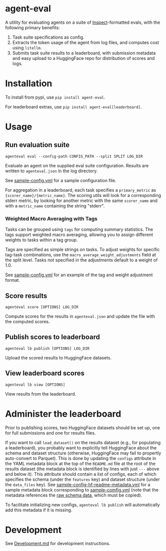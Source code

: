 # agent-eval

A utility for evaluating agents on a suite of [Inspect](https://github.com/UKGovernmentBEIS/inspect_ai)-formatted evals, with the following primary benefits:
1. Task suite specifications as config.
2. Extracts the token usage of the agent from log files, and computes cost using `litellm`.
3. Submits task suite results to a leaderboard, with submission metadata and easy upload to a HuggingFace repo for distribution of scores and logs.

# Installation

To install from pypi, use `pip install agent-eval`.

For leaderboard extras, use `pip install agent-eval[leaderboard]`.

# Usage

## Run evaluation suite
```shell
agenteval eval --config-path CONFIG_PATH --split SPLIT LOG_DIR
```
Evaluate an agent on the supplied eval suite configuration. Results are written to `agenteval.json` in the log directory. 

See [sample-config.yml](sample-config.yml) for a sample configuration file. 

For aggregation in a leaderboard, each task specifies a `primary_metric` as `{scorer_name}/{metric_name}`. 
The scoring utils will look for a corresponding stderr metric, 
by looking for another metric with the same `scorer_name` and with a `metric_name` containing the string "stderr".

### Weighted Macro Averaging with Tags

Tasks can be grouped using `tags` for computing summary statistics. The tags support weighted macro averaging, allowing you to assign different weights to tasks within a tag group.

Tags are specified as simple strings on tasks. To adjust weights for specific tag-task combinations, use the `macro_average_weight_adjustments` field at the split level. Tasks not specified in the adjustments default to a weight of 1.0.

See [sample-config.yml](sample-config.yml) for an example of the tag and weight adjustment format.

## Score results 
```shell
agenteval score [OPTIONS] LOG_DIR
```
Compute scores for the results in `agenteval.json` and update the file with the computed scores.

## Publish scores to leaderboard
```shell
agenteval lb publish [OPTIONS] LOG_DIR
```
Upload the scored results to HuggingFace datasets.

## View leaderboard scores
```shell
agenteval lb view [OPTIONS]
```
View results from the leaderboard.

# Administer the leaderboard
Prior to publishing scores, two HuggingFace datasets should be set up, one for full submissions and one for results files.

If you want to call `load_dataset()` on the results dataset (e.g., for populating a leaderboard), you probably want to explicitly tell HuggingFace about the schema and dataset structure (otherwise, HuggingFace may fail to propertly auto-convert to Parquet).
This is done by updating the `configs` attribute in the YAML metadata block at the top of the `README.md` file at the root of the results dataset (the metadata block is identified by lines with just `---` above and below it).
This attribute should contain a list of configs, each of which specifies the schema (under the `features` key) and dataset structure (under the `data_files` key).
See [sample-config-hf-readme-metadata.yml](sample-config-hf-readme-metadata.yml) for a sample metadata block corresponding to [sample-comfig.yml](sample-config.yml) (note that the metadata references the [raw schema data](src/agenteval/leaderboard/dataset_features.yml), which must be copied).

To facilitate initializing new configs, `agenteval lb publish` will automatically add this metadata if it is missing.

# Development

See [Development.md](Development.md) for development instructions.
